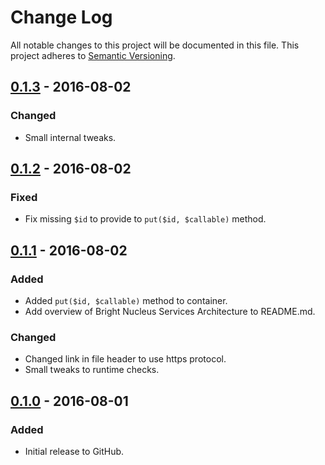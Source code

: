 # Change Log
All notable changes to this project will be documented in this file.
This project adheres to [Semantic Versioning](http://semver.org/).

## [0.1.3] - 2016-08-02
### Changed
- Small internal tweaks.

## [0.1.2] - 2016-08-02
### Fixed
- Fix missing `$id` to provide to `put($id, $callable)` method.

## [0.1.1] - 2016-08-02
### Added
- Added `put($id, $callable)` method to container.
- Add overview of Bright Nucleus Services Architecture to README.md.

### Changed
- Changed link in file header to use https protocol.
- Small tweaks to runtime checks.

## [0.1.0] - 2016-08-01
### Added
- Initial release to GitHub.

[0.1.3]: https://github.com/brightnucleus/service-locator/compare/v0.1.2...v0.1.3
[0.1.2]: https://github.com/brightnucleus/service-locator/compare/v0.1.1...v0.1.2
[0.1.1]: https://github.com/brightnucleus/service-locator/compare/v0.1.0...v0.1.1
[0.1.0]: https://github.com/brightnucleus/service-locator/compare/v0.0.0...v0.1.0
